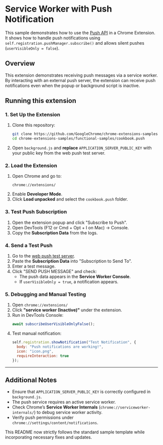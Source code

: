 # Service Worker with Push Notification

This sample demonstrates how to use the [Push API](https://developer.mozilla.org/en-US/docs/Web/API/Push_API) in a Chrome Extension. It shows how to handle push notifications using `self.registration.pushManager.subscribe()` and allows silent pushes (`userVisibleOnly = false`).

## Overview

This extension demonstrates receiving push messages via a service worker. By interacting with an external push server, the extension can receive push notifications even when the popup or background script is inactive.

## Running this extension

### 1. Set Up the Extension

1. Clone this repository:
   ```bash
   git clone https://github.com/GoogleChrome/chrome-extensions-samples.git
   cd chrome-extensions-samples/functional-samples/cookbook.push
   ```
2. Open `background.js` and **replace** `APPLICATION_SERVER_PUBLIC_KEY` with your public key from the web push test server.

### 2. Load the Extension

1. Open Chrome and go to:
   ```
   chrome://extensions/
   ```
2. Enable **Developer Mode**.
3. Click **Load unpacked** and select the `cookbook.push` folder.

### 3. Test Push Subscription

1. Open the extension popup and click "Subscribe to Push".
2. Open DevTools (F12 or Cmd + Opt + I on Mac) → Console.
3. Copy the **Subscription Data** from the logs.

### 4. Send a Test Push

1. Go to the [web push test server](https://web-push-codelab.glitch.me/).
2. Paste the **Subscription Data** into "Subscription to Send To".
3. Enter a test message.
4. Click "SEND PUSH MESSAGE" and check:
   - The push data appears in the **Service Worker Console**.
   - If `userVisibleOnly = true`, a notification appears.

### 5. Debugging and Manual Testing

1. Open `chrome://extensions/`
2. Click **"service worker (Inactive)"** under the extension.
3. Run in DevTools Console:
   ```js
   await subscribeUserVisibleOnlyFalse();
   ```
4. Test manual notification:
   ```js
   self.registration.showNotification("Test Notification", {
     body: "Push notifications are working!",
     icon: "icon.png",
     requireInteraction: true
   });
   ```

---

## Additional Notes

- Ensure that `APPLICATION_SERVER_PUBLIC_KEY` is correctly configured in `background.js`.
- The push service requires an active service worker.
- Check Chrome’s **Service Worker Internals** (`chrome://serviceworker-internals/`) to debug service worker activity.
- Verify push permissions under `chrome://settings/content/notifications`.

This README now strictly follows the standard sample template while incorporating necessary fixes and updates.

